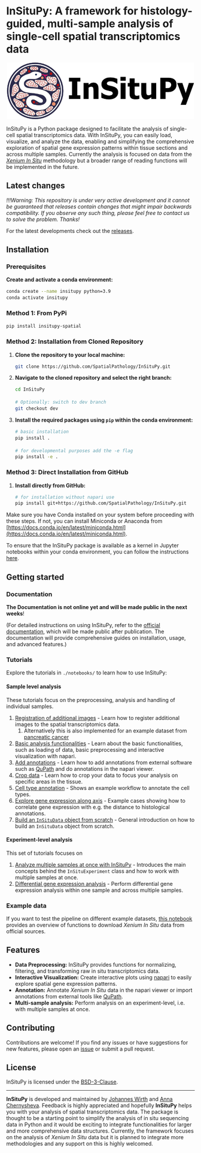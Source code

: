 # InSituPy: A framework for histology-guided, multi-sample  analysis of single-cell spatial transcriptomics data

<p align="center">
   <img src="./docs/_static/img/insitupy_logo.png" width="500">
</p>

InSituPy is a Python package designed to facilitate the analysis of single-cell spatial transcriptomics data. With InSituPy, you can easily load, visualize, and analyze the data, enabling and simplifying the comprehensive exploration of spatial gene expression patterns within tissue sections and across multiple samples.
Currently the analysis is focused on data from the [_Xenium In Situ_](https://www.10xgenomics.com/platforms/xenium) methodology but a broader range of reading functions will be implemented in the future.

## Latest changes

*!!!Warning: This repository is under very active development and it cannot be guaranteed that releases contain changes that might impair backwards compatibility. If you observe any such thing, please feel free to contact us to solve the problem. Thanks!*

For the latest developments check out the [releases](https://github.com/SpatialPathology/InSituPy/releases).

## Installation

### Prerequisites

**Create and activate a conda environment:**

   ```bash
   conda create --name insitupy python=3.9
   conda activate insitupy
   ```

### Method 1: From PyPi

   ```bash
   pip install insitupy-spatial
   ```

### Method 2: Installation from Cloned Repository

1. **Clone the repository to your local machine:**

   ```bash
   git clone https://github.com/SpatialPathology/InSituPy.git
   ```

2. **Navigate to the cloned repository and select the right branch:**

   ```bash
   cd InSituPy

   # Optionally: switch to dev branch
   git checkout dev
   ```

3. **Install the required packages using `pip` within the conda environment:**

   ```bash
   # basic installation
   pip install .

   # for developmental purposes add the -e flag
   pip install -e .
   ```

### Method 3: Direct Installation from GitHub

1. **Install directly from GitHub:**

   ```bash
   # for installation without napari use
   pip install git+https://github.com/SpatialPathology/InSituPy.git
   ```

Make sure you have Conda installed on your system before proceeding with these steps. If not, you can install Miniconda or Anaconda from [https://docs.conda.io/en/latest/miniconda.html](https://docs.conda.io/en/latest/miniconda.html).

To ensure that the InSituPy package is available as a kernel in Jupyter notebooks within your conda environment, you can follow the instructions [here](https://ipython.readthedocs.io/en/stable/install/kernel_install.html).

## Getting started

### Documentation

__The Documentation is not online yet and will be made public in the next weeks__!

(For detailed instructions on using InSituPy, refer to the [official documentation](https://InSituPy.readthedocs.io), which will be made public after publication. The documentation will provide comprehensive guides on installation, usage, and advanced features.)


### Tutorials

Explore the tutorials in `./notebooks/` to learn how to use InSituPy:

#### Sample level analysis

These tutorials focus on the preprocessing, analysis and handling of individual samples.

1. [Registration of additional images](notebooks/01_InSituPy_demo_register_images.ipynb) - Learn how to register additional images to the spatial transcriptomics data.
    1. Alternatively this is also implemented for an example dataset from [pancreatic cancer](notebooks/pancreas/01panc_InSituPy_demo_register_images.ipynb)
3. [Basic analysis functionalities](notebooks/02_InSituPy_demo_analyze.ipynb) - Learn about the basic functionalities, such as loading of data, basic preprocessing and interactive visualization with napari.
4. [Add annotations](notebooks/03_InSituPy_demo_annotations.ipynb) - Learn how to add annotations from external software such as [QuPath](https://qupath.github.io/) and do annotations in the napari viewer.
5. [Crop data](notebooks/04_InSituPy_demo_crop.ipynb) - Learn how to crop your data to focus your analysis on specific areas in the tissue.
6. [Cell type annotation](notebooks/05_InSituPy_cell_type_annotation.ipynb) - Shows an example workflow to annotate the cell types.
7. [Explore gene expression along axis](notebooks/06_InSituPy_gene_expression_along_axis_pattern.ipynb) - Example cases showing how to correlate gene expression with e.g. the distance to histological annotations.
8. [Build an `InSituData` object from scratch](notebooks/09_InSituPy_build_objects_from_scratch.ipynb) - General introduction on how to build an `InSituData` object from scratch.

#### Experiment-level analysis

This set of tutorials focuses on

1. [Analyze multiple samples at once with InSituPy](notebooks/07_InSituPy_InSituExperiment.ipynb) - Introduces the main concepts behind the `InSituExperiment` class and how to work with multiple samples at once.
2. [Differential gene expression analysis](notebooks/08_InSituPy_differential_gene_expression.ipynb) - Perform differential gene expression analysis within one sample and across multiple samples.

### Example data

If you want to test the pipeline on different example datasets, [this notebook](notebooks/00_InSituPy_demo_datasets.ipynb) provides an overview of functions to download _Xenium In Situ_ data from official sources.

## Features

- **Data Preprocessing:** InSituPy provides functions for normalizing, filtering, and transforming raw in situ transcriptomics data.
- **Interactive Visualization:** Create interactive plots using [napari](https://napari.org/stable/#) to easily explore spatial gene expression patterns.
- **Annotation:** Annotate _Xenium In Situ_ data in the napari viewer or import annotations from external tools like [QuPath](https://qupath.github.io/).
- **Multi-sample analysis:** Perform analysis on an experiment-level, i.e. with multiple samples at once.

## Contributing

Contributions are welcome! If you find any issues or have suggestions for new features, please open an [issue](https://github.com/SpatialPathology/InSituPy/issues) or submit a pull request.

## License

InSituPy is licensed under the [BSD-3-Clause](LICENSE).

---

**InSituPy** is developed and maintained by [Johannes Wirth](https://github.com/jwrth) and [Anna Chernysheva](https://github.com/annachernysheva179). Feedback is highly appreciated and hopefully **InSituPy** helps you with your analysis of spatial transcriptomics data. The package is thought to be a starting point to simplify the analysis of in situ sequencing data in Python and it would be exciting to integrate functionalities for larger and more comprehensive data structures. Currently, the framework focuses on the analysis of _Xenium In Situ_ data but it is planned to integrate more methodologies and any support on this is highly welcomed.
